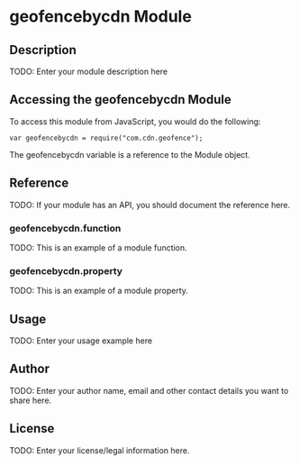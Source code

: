 # geofencebycdn Module

## Description

TODO: Enter your module description here

## Accessing the geofencebycdn Module

To access this module from JavaScript, you would do the following:

    var geofencebycdn = require("com.cdn.geofence");

The geofencebycdn variable is a reference to the Module object.

## Reference

TODO: If your module has an API, you should document
the reference here.

### geofencebycdn.function

TODO: This is an example of a module function.

### geofencebycdn.property

TODO: This is an example of a module property.

## Usage

TODO: Enter your usage example here

## Author

TODO: Enter your author name, email and other contact
details you want to share here.

## License

TODO: Enter your license/legal information here.
